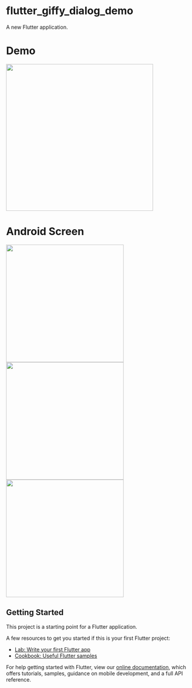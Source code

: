 # flutter_giffy_dialog_demo

A new Flutter application.

# Demo
<img src="https://user-images.githubusercontent.com/59611415/108498608-20452380-72d3-11eb-93ab-c16f5ed012e2.gif" height =400>

# Android Screen
<img height="320px" src="https://user-images.githubusercontent.com/59611415/108496715-75cc0100-72d0-11eb-9968-8534c1cdb69d.png"> <img height="320px" src="https://user-images.githubusercontent.com/59611415/108496771-8aa89480-72d0-11eb-9b00-40394c58e692.png"> <img height="320px" src="https://user-images.githubusercontent.com/59611415/108496826-9eec9180-72d0-11eb-9511-5c7c5df2359c.png">


## Getting Started

This project is a starting point for a Flutter application.

A few resources to get you started if this is your first Flutter project:

- [Lab: Write your first Flutter app](https://flutter.dev/docs/get-started/codelab)
- [Cookbook: Useful Flutter samples](https://flutter.dev/docs/cookbook)

For help getting started with Flutter, view our
[online documentation](https://flutter.dev/docs), which offers tutorials,
samples, guidance on mobile development, and a full API reference.
